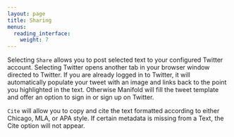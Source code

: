 ```yaml
---
layout: page
title: Sharing
menus:
  reading_interface:
    weight: 7
---
```


Selecting `Share` allows you to post selected text to your configured Twitter account. Selecting Twitter opens another tab in your browser window directed to Twitter. If you are already logged in to Twitter, it will automatically populate your tweet with an image and links back to the point you highlighted in the text. Otherwise Manifold will fill the tweet template and offer an option to sign in or sign up on Twitter.

`Cite` will allow you to copy and cite the text formatted according to either Chicago, MLA, or APA style. If certain metadata is missing from a Text, the Cite option will not appear.


